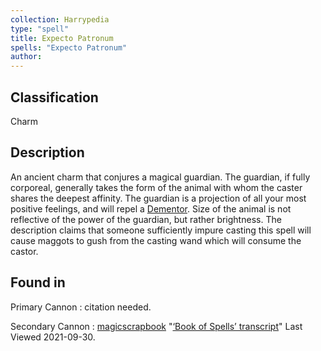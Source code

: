 ```yaml
---
collection: Harrypedia
type: "spell"
title: Expecto Patronum
spells: "Expecto Patronum"
author:
---
```


## Classification

Charm

## Description

An ancient charm that conjures a magical guardian. The guardian, if fully
corporeal, generally takes the form of the animal with whom the caster shares
the deepest affinity. The guardian is a projection of all your most positive
feelings, and will repel a [Dementor][]. Size of the animal is not reflective of
the power of the guardian, but rather brightness. The description claims that
someone sufficiently impure casting this spell will cause maggots to gush from
the casting wand which will consume the castor.

[Dementor]: /harrypedia/non-beings/dementor/

## Found in

Primary Cannon
: citation needed.

Secondary Cannon
: [magicscrapbook](https://magicscrapbook.tumblr.com/)
"[‘Book of Spells’ transcript](https://magicscrapbook.tumblr.com/post/162085200042/book-of-spells-transcript)"
Last Viewed 2021-09-30.
